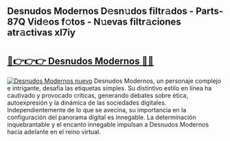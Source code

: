 ## Desnudos Modernos D𝚎sn𝚞dos filtr𝚊dos - Parts-87Q Vid𝚎os f𝚘tos - N𝚞evas filtr𝚊ciones atr𝚊ctivas xI7iy

# <h2><a href="http://mbanwle.tromn.icu/?c=Desnudos+Modernos">🔗👉👉👉 Desnudos Modernos 🔗🔗</a></h2>

[![Desnudos Modernos nuevo](https://i.imgur.com/pEAQMta.gif)](http://mbanwle.tromn.icu/?c=Desnudos+Modernos)
Desnudos Modernos, un personaje complejo e intrigante, desafía las etiquetas simples. Su distintivo estilo en línea ha cautivado y provocado críticas, generando debates sobre ética, autoexpresión y la dinámica de las sociedades digitales. Independientemente de lo que se avecina, su importancia en la configuración del panorama digital es innegable. La determinación inquebrantable y el encanto innegable impulsan a Desnudos Modernos hacia adelante en el reino virtual.
